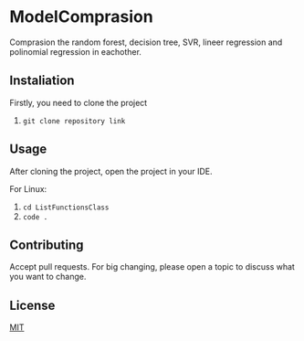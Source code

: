 # ModelComprasion
Comprasion the random forest, decision tree, SVR, lineer regression and polinomial regression in eachother.

## Instaliation
Firstly, you need to clone the project
1. `git clone repository link`

## Usage
After cloning the project, open the project in your IDE.

For Linux:
1. `cd ListFunctionsClass`
2. `code .`

## Contributing
Accept pull requests. For big changing, please open a topic to discuss what you want to change.

## License
[MIT](https://choosealicense.com/licenses/mit/)
